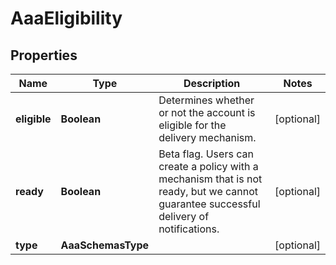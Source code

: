 

# AaaEligibility


## Properties

| Name | Type | Description | Notes |
|------------ | ------------- | ------------- | -------------|
|**eligible** | **Boolean** | Determines whether or not the account is eligible for the delivery mechanism. |  [optional] |
|**ready** | **Boolean** | Beta flag. Users can create a policy with a mechanism that is not ready, but we cannot guarantee successful delivery of notifications. |  [optional] |
|**type** | **AaaSchemasType** |  |  [optional] |



